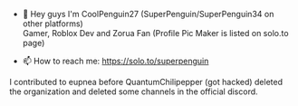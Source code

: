 - 👋 Hey guys I'm CoolPenguin27 (SuperPenguin/SuperPenguin34 on other platforms)                                  
Gamer, Roblox Dev and Zorua Fan (Profile Pic Maker is listed on solo.to page)

- 📫 How to reach me: https://solo.to/superpenguin

I contributed to eupnea before QuantumChilipepper (got hacked) deleted the organization and deleted some channels in the official discord.

<!---
CoolPenguin27/CoolPenguin27 is a ✨ special ✨ repository because its `README.md` (this file) appears on your GitHub profile.
You can click the Preview link to take a look at your changes.
--->
